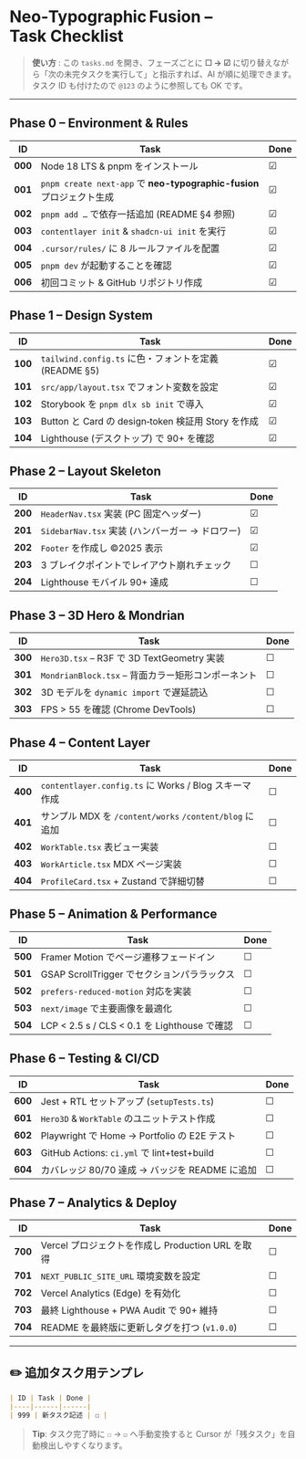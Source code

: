 # Neo‑Typographic Fusion – Task Checklist

> **使い方** : この `tasks.md` を開き、フェーズごとに **☐ → ☑** に切り替えながら「次の未完タスクを実行して」と指示すれば、AI が順に処理できます。タスク ID も付けたので `@123` のように参照しても OK です。

---

## Phase 0 – Environment & Rules

| ID      | Task                                                         | Done |
| ------- | ------------------------------------------------------------ | ---- |
| **000** | Node 18 LTS & pnpm をインストール                                   | ☑    | <!-- done:2025-01-27 -->
| **001** | `pnpm create next-app` で **neo-typographic-fusion** プロジェクト生成 | ☑    | <!-- done:2025-01-27 -->
| **002** | `pnpm add …` で依存一括追加 (README §4 参照)                          | ☑    | <!-- done:2025-01-27 -->
| **003** | `contentlayer init` & `shadcn-ui init` を実行                   | ☑    | <!-- done:2025-01-27 -->
| **004** | `.cursor/rules/` に 8 ルールファイルを配置                              | ☑    | <!-- done:2025-01-27 -->
| **005** | `pnpm dev` が起動することを確認                                        | ☑    | <!-- done:2025-01-27 -->
| **006** | 初回コミット & GitHub リポジトリ作成                                      | ☑    | <!-- done:2025-01-27 -->

## Phase 1 – Design System

| ID      | Task                                        | Done |
| ------- | ------------------------------------------- | ---- |
| **100** | `tailwind.config.ts` に色・フォントを定義 (README §5) | ☑    | <!-- done:2025-01-27 -->
| **101** | `src/app/layout.tsx` でフォント変数を設定             | ☑    | <!-- done:2025-01-27 -->
| **102** | Storybook を `pnpm dlx sb init` で導入          | ☑    | <!-- done:2025-01-27 -->
| **103** | Button と Card の design‑token 検証用 Story を作成  | ☑    | <!-- done:2025-01-27 -->
| **104** | Lighthouse (デスクトップ) で 90+ を確認               | ☑    | <!-- done:2025-01-27 -->

## Phase 2 – Layout Skeleton

| ID      | Task                                | Done |
| ------- | ----------------------------------- | ---- |
| **200** | `HeaderNav.tsx` 実装 (PC 固定ヘッダー)      | ☑    | <!-- done:2025-01-27 -->
| **201** | `SidebarNav.tsx` 実装 (ハンバーガー → ドロワー) | ☑    | <!-- done:2025-01-27 -->
| **202** | `Footer` を作成し ©2025 表示              | ☑    | <!-- done:2025-01-27 -->
| **203** | 3 ブレイクポイントでレイアウト崩れチェック              | ☐    |
| **204** | Lighthouse モバイル 90+ 達成              | ☐    |

## Phase 3 – 3D Hero & Mondrian

| ID      | Task                                    | Done |
| ------- | --------------------------------------- | ---- |
| **300** | `Hero3D.tsx` – R3F で 3D TextGeometry 実装 | ☐    |
| **301** | `MondrianBlock.tsx` – 背面カラー矩形コンポーネント    | ☐    |
| **302** | 3D モデルを `dynamic import` で遅延読込          | ☐    |
| **303** | FPS > 55 を確認 (Chrome DevTools)          | ☐    |

## Phase 4 – Content Layer

| ID      | Task                                            | Done |
| ------- | ----------------------------------------------- | ---- |
| **400** | `contentlayer.config.ts` に Works / Blog スキーマ作成  | ☐    |
| **401** | サンプル MDX を `/content/works` `/content/blog` に追加 | ☐    |
| **402** | `WorkTable.tsx` 表ビュー実装                          | ☐    |
| **403** | `WorkArticle.tsx` MDX ページ実装                     | ☐    |
| **404** | `ProfileCard.tsx` + Zustand で詳細切替               | ☐    |

## Phase 5 – Animation & Performance

| ID      | Task                                     | Done |
| ------- | ---------------------------------------- | ---- |
| **500** | Framer Motion でページ遷移フェードイン               | ☐    |
| **501** | GSAP ScrollTrigger でセクションパララックス          | ☐    |
| **502** | `prefers-reduced-motion` 対応を実装           | ☐    |
| **503** | `next/image` で主要画像を最適化                   | ☐    |
| **504** | LCP < 2.5 s / CLS < 0.1 を Lighthouse で確認 | ☐    |

## Phase 6 – Testing & CI/CD

| ID      | Task                                       | Done |
| ------- | ------------------------------------------ | ---- |
| **600** | Jest + RTL セットアップ (`setupTests.ts`)        | ☐    |
| **601** | `Hero3D` & `WorkTable` のユニットテスト作成          | ☐    |
| **602** | Playwright で Home → Portfolio の E2E テスト    | ☐    |
| **603** | GitHub Actions: `ci.yml` で lint+test+build | ☐    |
| **604** | カバレッジ 80/70 達成 → バッジを README に追加           | ☐    |

## Phase 7 – Analytics & Deploy

| ID      | Task                                 | Done |
| ------- | ------------------------------------ | ---- |
| **700** | Vercel プロジェクトを作成し Production URL を取得 | ☐    |
| **701** | `NEXT_PUBLIC_SITE_URL` 環境変数を設定       | ☐    |
| **702** | Vercel Analytics (Edge) を有効化         | ☐    |
| **703** | 最終 Lighthouse + PWA Audit で 90+ 維持   | ☐    |
| **704** | README を最終版に更新しタグを打つ (`v1.0.0`)      | ☐    |

---

## ✏️ 追加タスク用テンプレ

```markdown
| ID | Task | Done |
|----|------|------|
| 999 | 新タスク記述 | ☐ |
```

> **Tip**: タスク完了時に `☐` → `☑` へ手動変換すると Cursor が「残タスク」を自動検出しやすくなります。
